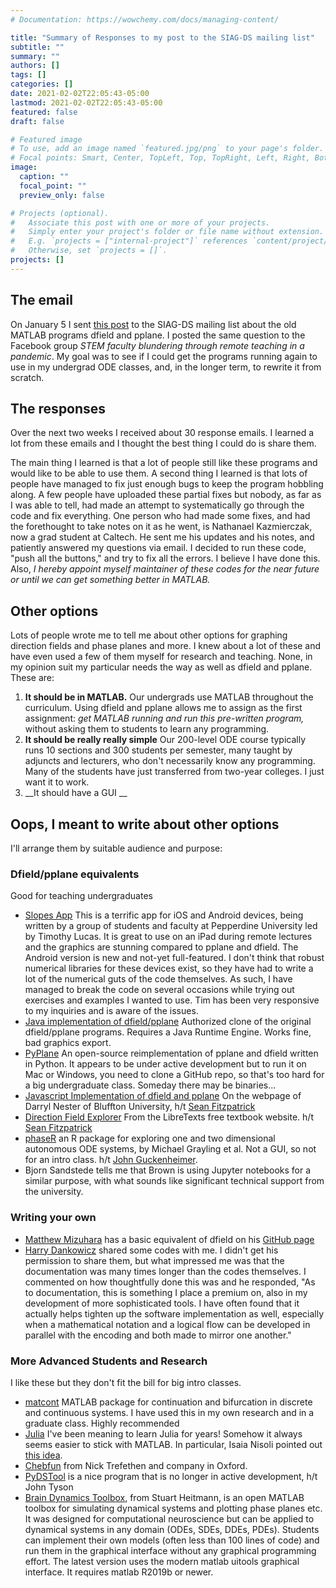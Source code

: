 ```yaml
---
# Documentation: https://wowchemy.com/docs/managing-content/

title: "Summary of Responses to my post to the SIAG-DS mailing list"
subtitle: ""
summary: ""
authors: []
tags: []
categories: []
date: 2021-02-02T22:05:43-05:00
lastmod: 2021-02-02T22:05:43-05:00
featured: false
draft: false

# Featured image
# To use, add an image named `featured.jpg/png` to your page's folder.
# Focal points: Smart, Center, TopLeft, Top, TopRight, Left, Right, BottomLeft, Bottom, BottomRight.
image:
  caption: ""
  focal_point: ""
  preview_only: false

# Projects (optional).
#   Associate this post with one or more of your projects.
#   Simply enter your project's folder or file name without extension.
#   E.g. `projects = ["internal-project"]` references `content/project/deep-learning/index.md`.
#   Otherwise, set `projects = []`.
projects: []
---
```


## The email

On January 5 I sent [this post](http://lists.siam.org/pipermail/siam-dy/2021-January/000776.html) to the SIAG-DS mailing list about the old MATLAB programs dfield and pplane. I posted the same question to the Facebook group *STEM faculty blundering through remote teaching in a pandemic*. My goal was to see if I could get the programs running again to use in my undergrad ODE classes, and, in the longer term, to rewrite it from scratch. 

## The responses

Over the next two weeks I received about 30 response emails. I learned a lot from these emails and I thought the best thing I could do is share them. 

The main thing I learned is that a lot of people still like these programs and would like to be able to use them. A second thing I learned is that lots of people have managed to fix just enough bugs to keep the program hobbling along. A few people have uploaded these partial fixes but nobody, as far as I was able to tell, had made an attempt to systematically go through the code and fix everything. One person who had made some fixes, and had the forethought to take notes on it as he went, is Nathanael Kazmierczak, now a grad student at Caltech. He sent me his updates and his notes, and patiently answered my questions via email. I decided to run these code, "push all the buttons," and try to fix all the errors. I believe I have done this. Also, *I hereby appoint myself maintainer of these codes for the near future or until we can get something better in MATLAB.*

## Other options

Lots of people wrote me to tell me about other options for graphing direction fields and phase planes and more. I knew about a lot of these and have even used a few of them myself for research and teaching. None, in my opinion suit my particular needs the way as well as dfield and pplane. These are:

1. **It should be in MATLAB.** Our undergrads use MATLAB throughout the curriculum. Using dfield and pplane allows me to assign as the first assignment: _get MATLAB running and run this pre-written program,_ without asking them to students to learn any programming.
2. **It should be really really simple** Our 200-level ODE course typically runs 10 sections and 300 students per semester, many taught by adjuncts and lecturers, who don't necessarily know any programming. Many of the students have just transferred from two-year colleges. I just want it to work.
3. __It should have a GUI __

## Oops, I meant to write about other options

I'll arrange them by suitable audience and purpose:

### Dfield/pplane equivalents

Good for teaching undergraduates

* [Slopes App](https://sites.google.com/a/pepperdine.edu/slopes/) This is a terrific app for iOS and Android devices, being written by a group of students and faculty at Pepperdine University led by Timothy Lucas. It is great to use on an iPad during remote lectures and the graphics are stunning compared to pplane and dfield. The Android version is new and not-yet full-featured.  I don't think that robust numerical libraries for these devices exist, so they have had to write a lot of the numerical guts of the code themselves. As such, I have managed to break the code on several occasions while trying out exercises and examples I wanted to use. Tim has been very responsive to my inquiries and is aware of the issues.
* [Java implementation of dfield/pplane](https://www.cs.unm.edu/~joel/dfield/) Authorized clone of the original dfield/pplane programs. Requires a Java Runtime Engine. Works fine, bad graphics export.
* [PyPlane](https://github.com/m-squared96/PyPLANE) An open-source reimplementation of pplane and dfield written in Python. It appears to be under active development but to run it on Mac or Windows, you need to clone a GitHub repo, so that's too hard for a big undergraduate class. Someday there may be binaries...
* [Javascript Implementation of dfield and pplane](https://homepages.bluffton.edu/~nesterd/apps/slopefields.html) On the webpage of Darryl Nester of Bluffton University, h/t [Sean Fitzpatrick](https://www.cs.uleth.ca/~fitzpat/)
* [Direction Field Explorer](https://c3d.libretexts.org/DirectionField/index.html) From the LibreTexts free textbook website. h/t [Sean Fitzpatrick](https://www.cs.uleth.ca/~fitzpat/)
* [phaseR](https://github.com/mjg211/phaseR) an R package for exploring one and two dimensional autonomous ODE systems, by Michael Grayling et al. Not a GUI, so not for an intro class. h/t [John Guckenheimer](https://pi.math.cornell.edu/~gucken/).
* Bjorn Sandstede tells me that Brown is using Jupyter notebooks for a similar purpose, with what sounds like significant technical support from the university.

### Writing your own

* [Matthew Mizuhara](https://owd.tcnj.edu/~mizuharm/) has a basic equivalent of dfield on his [GitHub page](https://github.com/mizuharm/Code-for-teaching)
* [Harry Dankowicz](http://danko.mechanical.illinois.edu/index.htm) shared some codes with me. I didn't get his permission to share them, but what impressed me was that the documentation was many times longer than the codes themselves. I commented on how thoughtfully done this was and he responded, "As to documentation, this is something I place a premium on, also in my development of more sophisticated tools. I have often found that it actually helps tighten up the software implementation as well, especially when a mathematical notation and a logical flow can be developed in parallel with the encoding and both made to mirror one another." 

### More Advanced Students and Research

I like these but they don't fit the bill for big intro classes. 

* [matcont](https://sourceforge.net/projects/matcont/) MATLAB package for continuation and bifurcation in discrete and continuous systems. I have used this in my own research and in a graduate class. Highly recommended
* [Julia](julialang.org) I've been meaning to learn Julia for years! Somehow it always seems easier to stick with MATLAB. In particular, Isaia Nisoli pointed out [this idea](https://discourse.julialang.org/t/plotting-a-phase-portrait-of-a-differential-equation/29208/8).
* [Chebfun](chebfun.org) from Nick Trefethen and company in Oxford. 
* [PyDSTool](https://pydstool.github.io) is a nice program that is no longer in active development, h/t John Tyson
* [Brain Dynamics Toolbox]([https://bdtoolbox.org](https://bdtoolbox.org/)), from Stuart Heitmann, is an open MATLAB toolbox for simulating dynamical systems and plotting phase planes etc. It was designed for computational neuroscience but can be applied to dynamical systems in any domain (ODEs, SDEs, DDEs, PDEs). Students can implement their own models (often less than 100 lines of code) and run them in the graphical interface without any graphical programming effort. The latest version uses the modern matlab uitools graphical interface. It requires matlab R2019b or newer.